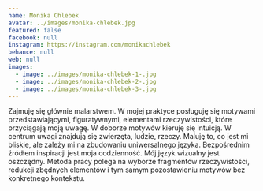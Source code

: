 ```yaml
---
name: Monika Chlebek
avatar: ../images/monika-chlebek.jpg
featured: false
facebook: null
instagram: https://instagram.com/monikachlebek
behance: null
web: null
images:
  - image: ../images/monika-chlebek-1-.jpg
  - image: ../images/monika-chlebek-2-.jpg
  - image: ../images/monika-chlebek-3-.jpg
---
```

Zajmuję się głównie malarstwem. W mojej praktyce posługuję się motywami przedstawiającymi, figuratywnymi, elementami rzeczywistości, które przyciągają moją uwagę. W doborze motywów kieruję się intuicją. W centrum uwagi znajdują się zwierzęta, ludzie, rzeczy. Maluję to, co jest mi bliskie, ale zależy mi na zbudowaniu uniwersalnego języka. Bezpośrednim źródłem inspiracji jest moja codzienność. Mój język wizualny jest oszczędny. Metoda pracy polega na wyborze fragmentów rzeczywistości, redukcji zbędnych elementów i tym samym pozostawieniu motywów bez konkretnego kontekstu. 
